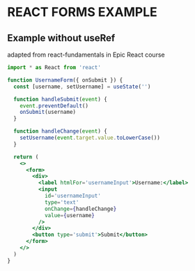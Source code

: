 # REACT FORMS EXAMPLE

## Example without useRef

adapted from react-fundamentals in Epic React course

```jsx
import * as React from 'react'

function UsernameForm({ onSubmit }) {
  const [username, setUsername] = useState('')

  function handleSubmit(event) {
    event.preventDefault()
    onSubmit(username)
  }

  function handleChange(event) {
    setUsername(event.target.value.toLowerCase())
  }

  return (
    <>
      <form>
        <div>
          <label htmlFor='usernameInput'>Username:</label>
          <input
            id='usernameInput'
            type='text'
            onChange={handleChange}
            value={username}
          />
        </div>
        <button type='submit'>Submit</button>
      </form>
    </>
  )
}
```
